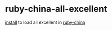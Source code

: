 # ruby-china-all-excellent

[install](https://greasyfork.org/zh-CN/scripts/372388-ruby-china-all-excellent) to load all excellent in [ruby-china](https://ruby-china.org/topics/excellent)
